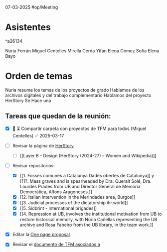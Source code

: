 07-03-2025
#op/Meeting
# Asistentes 

^a26134

Nuria Ferrán
Miguel Centelles
Mirella Cerda
Yifan
Elena Gómez
Sofía 
Elena Bayo

# Orden de temas
Nuria resume los temas de los proyectos de grado
Hablamos de los archivos digitales y del trabajo complementario
Hablamos del proyecto HerStory
Se Hace una 


## Tareas que quedan de la reunión: 

- [x] 🛫 ⏳ Compartir carpeta con proyectos de TFM para todxs (Miquel Centelles) ✅ 2025-03-17
- [ ] Revisar la página de [HerStory](https://www.ub.edu/wikiwomen/research/herstory-2024-27/)
	- [ ] [[Layer B - Design (HerStory (2024-27) – Women and Wikipedia)]]
- [ ] Revisar repositorios: 
	- [x] [[1. Fosses comunes a Catalunya  Dades obertes de Catalunya]] y [[1?. Mass graves and is spearheaded by Dra. Queralt Solé, Dra. Lourdes Prades from UB and Director General de Memòria Democràtica,  Alfons Aragoneses.]]
	- [x] [[2. Italian intervention in the Merindades area, Burgos]]
	- [x] [[3. Judicial processes of the dictatorship ihr.world]]
	- [x] [[5. Sidbrint - International brigades]]
	- [x] [[4. Repression at UB, involves the institutional motivation from UB to restore historical memory, with Núria Cañellas representing the UB archive and Rosa Fabeiro from the UB library, in the team work.]]
- [x] Editar la [One page proposal]([Elena_Gómez_TFM.docx](https://ubarcelona-my.sharepoint.com/:w:/r/personal/nferranf_ub_edu/Documents/3_RECERCA/TFMs/Elena_G%C3%B3mez_TFM/Elena_G%C3%B3mez_TFM.docx?d=w4fdc56944dad4d1ba0ca1ce2e78dfa81&csf=1&web=1&e=1eWVDf))
- [x] Revisar el [documento de TFM asociados a ]([[[PROPUESTAs]]_TFM_2024_25.docx](https://ubarcelona-my.sharepoint.com/:w:/r/personal/nferranf_ub_edu/Documents/3_RECERCA/TFMs/[[PROPUESTAs]]_TFM_2024_25.docx?d=w46d5ffe639444dae925a2000187cdcf0&csf=1&web=1&e=16sq6H))


